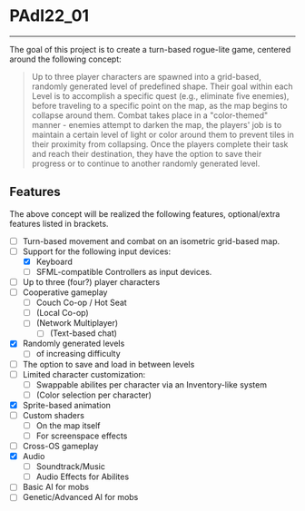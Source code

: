 # PAdI22_01

---

The goal of this project is to create a turn-based rogue-lite game, centered around the following concept:

> Up to three player characters are spawned into a grid-based, randomly generated level of predefined shape.
> Their goal within each Level is to accomplish a specific quest (e.g., eliminate five enemies), before traveling to a specific point on the map, as the map begins to collapse around them.
> Combat takes place in a "color-themed" manner - enemies attempt to darken the map, the players' job is to maintain a certain level of light or color around them to prevent tiles in their proximity from collapsing.
> Once the players complete their task and reach their destination, they have the option to save their progress or to continue to another randomly generated level. 

## Features

The above concept will be realized the following features, optional/extra features listed in brackets.

 - [ ] Turn-based movement and combat on an isometric grid-based map.
 - [ ] Support for the following input devices:
   - [x] Keyboard
   - [ ] SFML-compatible Controllers as input devices.
 - [ ] Up to three (four?) player characters
 - [ ] Cooperative gameplay
   - [ ] Couch Co-op / Hot Seat
   - [ ] (Local Co-op)
   - [ ] (Network Multiplayer)
     - [ ] (Text-based chat)
 - [x] Randomly generated levels
   - [ ] of increasing difficulty
 - [ ] The option to save and load in between levels
 - [ ] Limited character customization:
   - [ ] Swappable abilites per character via an Inventory-like system
   - [ ] (Color selection per character)
 - [x] Sprite-based animation
 - [ ] Custom shaders
   - [ ] On the map itself
   - [ ] For screenspace effects
 - [ ] Cross-OS gameplay
 - [x] Audio
   - [ ] Soundtrack/Music
   - [ ] Audio Effects for Abilites
 - [ ] Basic AI for mobs
 - [ ] Genetic/Advanced AI for mobs
